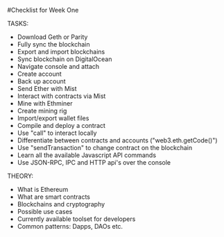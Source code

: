 #Checklist for Week One

TASKS:

* Download Geth or Parity
* Fully sync the blockchain
* Export and import blockchains
* Sync blockchain on DigitalOcean
* Navigate console and attach
* Create account
* Back up account
* Send Ether with Mist
* Interact with contracts via Mist
* Mine with Ethminer
* Create mining rig
* Import/export wallet files
* Compile and deploy a contract
* Use "call" to interact locally
* Differentiate between contracts and accounts ("web3.eth.getCode()")
* Use "sendTransaction" to change contract on the blockchain
* Learn all the available Javascript API commands
* Use JSON-RPC, IPC and HTTP api's over the console

THEORY:

* What is Ethereum
* What are smart contracts
* Blockchains and cryptography
* Possible use cases
* Currently available toolset for developers
* Common patterns: Dapps, DAOs etc.
